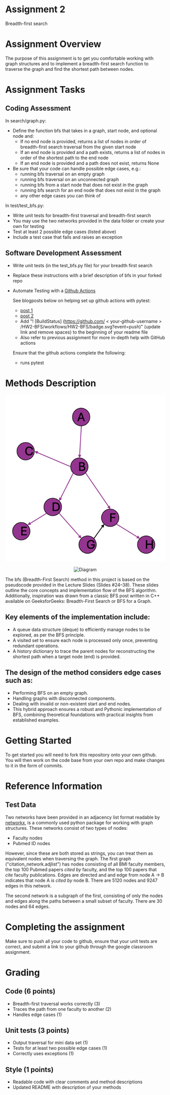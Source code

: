 # Assignment 2
Breadth-first search

# Assignment Overview
The purpose of this assignment is to get you comfortable working with graph structures and to implement a breadth-first search function to traverse the graph and find the shortest path between nodes.

# Assignment Tasks

## Coding Assessment
In search/graph.py:
* Define the function bfs that takes in a graph, start node, and optional node and:
	* If no end node is provided, returns a list of nodes in order of breadth-first search traversal from the given start node
	* If an end node is provided and a path exists, returns a list of nodes in order of the shortest path to the end node
	* If an end node is provided and a path does not exist, returns None
* Be sure that your code can handle possible edge cases, e.g.:
	* running bfs traversal on an empty graph
	* running bfs traversal on an unconnected graph
	* running bfs from a start node that does not exist in the graph
	* running bfs search for an end node that does not exist in the graph
	* any other edge cases you can think of

In test/test_bfs.py:
* Write unit tests for breadth-first traversal and breadth-first search
* You may use the two networks provided in the data folder or create your own for testing
* Test at least 2 possible edge cases (listed above)
* Include a test case that fails and raises an exception


## Software Development Assessment

* Write unit tests (in the test_bfs.py file) for your breadth first search
* Replace these instructions with a brief description of bfs in your forked repo

* Automate Testing with a [Github Actions](https://docs.github.com/en/actions)

	See blogposts below on helping set up github actions with pytest:

	* [post 1](https://blog.dennisokeeffe.com/blog/2021-08-08-pytest-with-github-actions)
	* [post 2](https://mattsegal.dev/pytest-on-github-actions.html)
	* Add "! [BuildStatus] (https://github.com/ < your-github-username > /HW2-BFS/workflows/HW2-BFS/badge.svg?event=push)" (update link and remove spaces) to the beginning of your readme file
	* Also refer to previous assignment for more in-depth help with GitHub actions

	Ensure that the github actions complete the following:
	* runs pytest


# Methods Description

![Diagram](image.png)
<p align="center">
  <img src="images/image.png" alt="Diagram" width="600">
</p>

The bfs (Breadth-First Search) method in this project is based on the pseudocode provided in the Lecture Slides (Slides #24–38).
These slides outline the core concepts and implementation flow of the BFS algorithm. Additionally, inspiration was drawn from a classic BFS post written in C++ available on GeeksforGeeks: Breadth-First Search or BFS for a Graph.

## Key elements of the implementation include:

* A queue data structure (deque) to efficiently manage nodes to be explored, as per the BFS principle.
* A visited set to ensure each node is processed only once, preventing redundant operations.
* A history dictionary to trace the parent nodes for reconstructing the shortest path when a target node (end) is provided.

## The design of the method considers edge cases such as:

* Performing BFS on an empty graph.
* Handling graphs with disconnected components.
* Dealing with invalid or non-existent start and end nodes.
* This hybrid approach ensures a robust and Pythonic implementation of BFS, combining theoretical foundations with practical insights from established examples.

# Getting Started
To get started you will need to fork this repository onto your own github. You will then work on the code base from your own repo and make changes to it in the form of commits.

# Reference Information
## Test Data
Two networks have been provided in an adjacency list format readable by [networkx](https://networkx.org/), is a commonly used python package for working with graph structures. These networks consist of two types of nodes:
* Faculty nodes
* Pubmed ID nodes

However, since these are both stored as strings, you can treat them as equivalent nodes when traversing the graph. The first graph ("citation_network.adjlist") has nodes consisting of all BMI faculty members, the top 100 Pubmed papers *cited by* faculty, and the top 100 papers that *cite* faculty publications. Edges are directed and and edge from node A -> B indicates that node A *is cited by* node B. There are 5120 nodes and 9247 edges in this network.

The second network is a subgraph of the first, consisting of only the nodes and edges along the paths between a small subset of faculty. There are 30 nodes and 64 edges.

# Completing the assignment
Make sure to push all your code to github, ensure that your unit tests are correct, and submit a link to your github through the google classroom assignment.

# Grading

## Code (6 points)
* Breadth-first traversal works correctly (3)
* Traces the path from one faculty to another (2)
* Handles edge cases (1)

## Unit tests (3 points)
* Output traversal for mini data set (1)
* Tests for at least two possible edge cases (1)
* Correctly uses exceptions (1)

## Style (1 points)
* Readable code with clear comments and method descriptions
* Updated README with description of your methods
